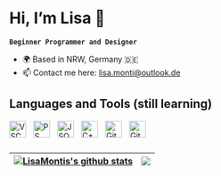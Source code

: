 # Hi, I’m Lisa 🤟

**`Beginner Programmer and Designer`**

* 🌍 Based in NRW, Germany :de:
* 📫 Contact me here: lisa.monti@outlook.de

## Languages and Tools (still learning)

<img align="left" alt="VSC" width="30px" style="padding-right:10px;" src="https://cdn.simpleicons.org/visualstudiocode/#007ACC" />
<img align="left" alt="PS" width="30px" style="padding-right:10px;" src="https://cdn.simpleicons.org/adobephotoshop/#31A8FF" />
<img align="left" alt="JSON" width="30px" style="padding-right:10px;" src="https://cdn.simpleicons.org/json/#000000" />
<img align="left" alt="C++" width="30px" style="padding-right:10px;" src="https://cdn.jsdelivr.net/gh/devicons/devicon/icons/cplusplus/cplusplus-line.svg" />
<img align="left" alt="GitHub" width="30px" style="padding-right:10px;" src="https://cdn.jsdelivr.net/gh/devicons/devicon/icons/github/github-original.svg" />
<img align="left" alt="Git" width="30px" style="padding-right:10px;" src="https://cdn.jsdelivr.net/gh/devicons/devicon/icons/git/git-original.svg" />

<br />
<br />

###

| <a href="https://github.com/LisaMonti/github-readme-stats"><img align="center" src="https://github-readme-stats.vercel.app/api?username=LisaMonti&show_icons=true&include_all_commits=true&theme=buefy&hide_border=true" alt="LisaMontis's github stats" /></a> | <a href="https://github.com/LisaMonti/github-readme-stats"><img align="center" src="https://github-readme-stats.vercel.app/api/top-langs/?username=LisaMonti&layout=compact&theme=buefy&hide_border=true" /></a> |
| ------------- | ------------- |
###
